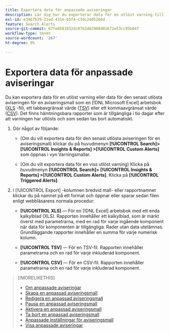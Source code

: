 ```yaml
---
title: Exportera data för anpassade aviseringar
description: Lär dig hur du exporterar data för en utlöst varning till en fil.
exl-id: e3467b39-21ed-431e-b5f4-c3dc2dd5266d
feature: Search Alerts
source-git-commit: 67fe8581832dc0762d62908d01672e53cc95b847
workflow-type: tm+mt
source-wordcount: '267'
ht-degree: 0%

---
```


# Exportera data för anpassade aviseringar

Du kan exportera data för en utlöst varning eller data för den senast utlösta aviseringen för en aviseringsmall som en [!DNL Microsoft Excel] arbetsbok ([XLS](/help/search-social-commerce/glossary.md#w-x) -fil), ett tabbavgränsat värde ([TSV](/help/search-social-commerce/glossary.md#s-t)) eller ett kommaavgränsat värde ([CSV](/help/search-social-commerce/glossary.md#c-d)). Det finns hämtningsbara rapporter som är tillgängliga i tio dagar efter att varningen har utlösts och som sedan tas bort automatiskt.

1. Gör något av följande:

   * (Om du vill exportera data för den senast utlösta aviseringen för en aviseringsmall) klickar du på huvudmenyn **[!UICONTROL Search]> [!UICONTROL Insights & Reports] >[!UICONTROL Custom Alerts]** som öppnas i vyn Varningsmallar.

   * (Om du vill exportera data för en viss utlöst varning) Klicka på huvudmenyn **[!UICONTROL Search]> [!UICONTROL Insights & Reports] >[!UICONTROL Custom Alerts]**. Klicka på **[!UICONTROL Triggered Alerts]**.

1. I [!UICONTROL Export] -kolumnen bredvid mall- eller rapportnamnet klickar du på namnet på ett format och öppnar eller sparar sedan filen enligt webbläsarens normala procedur:

   * **[!UICONTROL XLS]** — För en [!DNL Excel] arbetsbok med ett enda kalkylblad (XLS). Rapporten innehåller ett kalkylblad, som är märkt överst med parametrarna, med en rad för varje ingående komponent när data för komponenten är tillgängliga. Rader utan data utelämnas. Grundläggande rapporter innehåller en summa för varje numerisk kolumn.

   * **[!UICONTROL TSV]** — För en TSV-fil. Rapporten innehåller parametrarna och en rad för varje inkluderad komponent.

   * **[!UICONTROL CSV]** — För en CSV-fil. Rapporten innehåller parametrarna och en rad för varje inkluderad komponent.

>[!MORELIKETHIS]
>
>* [Om anpassade aviseringar](alert-about.md)
>* [Skapa en anpassad aviseringsmall](alert-template-create.md)
>* [Redigera en anpassad aviseringsmall](alert-template-edit.md)
>* [Pausa en anpassad aviseringsmall](alert-template-pause.md)
>* [Aktivera en anpassad aviseringsmall](alert-template-activate.md)
>* [Ta bort en anpassad aviseringsmall](alert-template-delete.md)
>* [Anpassade inställningar för aviseringsmall](alert-template-settings.md)
>* [Visa anpassade aviseringar](alert-view.md)
